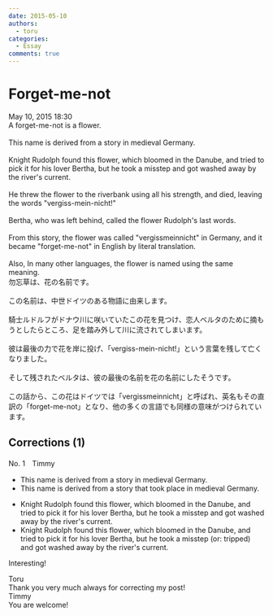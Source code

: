 ```yaml
---
date: 2015-05-10
authors:
  - toru
categories:
  - Essay
comments: true
---
```


# Forget-me-not
<div class="date">May 10, 2015 18:30</div>
<div id="post"><div id="body_show_ori">
A forget-me-not is a flower.<br/><br/>This name is derived from a story in medieval Germany.<br/><br/>Knight Rudolph found this flower, which bloomed in the Danube, and tried to pick it for his lover Bertha, but he took a misstep and got washed away by the river's current.<br/><br/>He threw the flower to the riverbank using all his strength, and died, leaving the words "vergiss-mein-nicht!"<br/><br/>Bertha, who was left behind, called the flower Rudolph's last words.<br/><br/>From this story, the flower was called "vergissmeinnicht" in Germany, and it became "forget-me-not" in English by literal translation.<br/><br/>Also, In many other languages, the flower is named using the same meaning.
</div></div>

<!-- more -->

<div id="post_ja"><div id="body_show_mo">
勿忘草は、花の名前です。<br/><br/>この名前は、中世ドイツのある物語に由来します。<br/><br/>騎士ルドルフがドナウ川に咲いていたこの花を見つけ、恋人ベルタのために摘もうとしたらところ、足を踏み外して川に流されてしまいます。<br/><br/>彼は最後の力で花を岸に投げ、「vergiss-mein-nicht!」という言葉を残して亡くなりました。<br/><br/>そして残されたベルタは、彼の最後の名前を花の名前にしたそうです。<br/><br/>この話から、この花はドイツでは「vergissmeinnicht」と呼ばれ、英名もその直訳の「forget-me-not」となり、他の多くの言語でも同様の意味がつけられています。
</div></div>

## Corrections (1)
<div id="block"><div class="first_name"> No. 1　<span class="just_name">Timmy</span></div><div id="block2">
<ul class="correction_field">
<li class="incorrect">This name is derived from a story in medieval Germany.</li>
<li class="corrected correct">
This name is derived from a story <span class="f_blue">that</span> <span class="f_blue">took place</span> in medieval Germany.
</li>
</ul>
<ul class="correction_field">
<li class="incorrect">Knight Rudolph found this flower, which bloomed in the Danube, and tried to pick it for his lover Bertha, but he took a misstep and got washed away by the river's current.</li>
<li class="corrected correct">
Knight Rudolph found this flower, which bloomed in the Danube, and tried to pick it for his lover Bertha, but he took a misstep (or: <span class="f_blue">tripped</span>) and got washed away by the river's current.
</li>
</ul>
<p class="comment_small">
 Interesting!
</p>

</div><div class="name"><span class="just_name">Toru</span><br>
Thank you very much always for correcting my post!
</div>
<div class="name"><span class="just_name">Timmy</span><br>
You are welcome!
</div>
</div>
